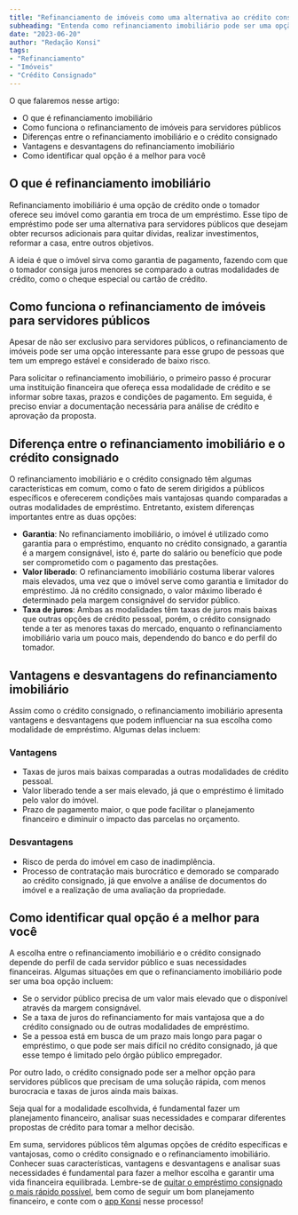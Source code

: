 ```yaml
---
title: "Refinanciamento de imóveis como uma alternativa ao crédito consignado para servidores públicos"
subheading: "Entenda como refinanciamento imobiliário pode ser uma opção vantajosa para os servidores públicos brasileiros."
date: "2023-06-20"
author: "Redação Konsi"
tags:
- "Refinanciamento"
- "Imóveis"
- "Crédito Consignado"
---
```


O que falaremos nesse artigo:

- O que é refinanciamento imobiliário
- Como funciona o refinanciamento de imóveis para servidores públicos
- Diferenças entre o refinanciamento imobiliário e o crédito consignado
- Vantagens e desvantagens do refinanciamento imobiliário
- Como identificar qual opção é a melhor para você

## O que é refinanciamento imobiliário

Refinanciamento imobiliário é uma opção de crédito onde o tomador oferece seu imóvel como garantia em troca de um empréstimo. Esse tipo de empréstimo pode ser uma alternativa para servidores públicos que desejam obter recursos adicionais para quitar dívidas, realizar investimentos, reformar a casa, entre outros objetivos.

A ideia é que o imóvel sirva como garantia de pagamento, fazendo com que o tomador consiga juros menores se comparado a outras modalidades de crédito, como o cheque especial ou cartão de crédito.

## Como funciona o refinanciamento de imóveis para servidores públicos

Apesar de não ser exclusivo para servidores públicos, o refinanciamento de imóveis pode ser uma opção interessante para esse grupo de pessoas que tem um emprego estável e considerado de baixo risco.

Para solicitar o refinanciamento imobiliário, o primeiro passo é procurar uma instituição financeira que ofereça essa modalidade de crédito e se informar sobre taxas, prazos e condições de pagamento. Em seguida, é preciso enviar a documentação necessária para análise de crédito e aprovação da proposta.

## Diferença entre o refinanciamento imobiliário e o crédito consignado

O refinanciamento imobiliário e o crédito consignado têm algumas características em comum, como o fato de serem dirigidos a públicos específicos e oferecerem condições mais vantajosas quando comparadas a outras modalidades de empréstimo. Entretanto, existem diferenças importantes entre as duas opções:

- **Garantia**: No refinanciamento imobiliário, o imóvel é utilizado como garantia para o empréstimo, enquanto no crédito consignado, a garantia é a margem consignável, isto é, parte do salário ou benefício que pode ser comprometido com o pagamento das prestações.
- **Valor liberado**: O refinanciamento imobiliário costuma liberar valores mais elevados, uma vez que o imóvel serve como garantia e limitador do empréstimo. Já no crédito consignado, o valor máximo liberado é determinado pela margem consignável do servidor público.
- **Taxa de juros**: Ambas as modalidades têm taxas de juros mais baixas que outras opções de crédito pessoal, porém, o crédito consignado tende a ter as menores taxas do mercado, enquanto o refinanciamento imobiliário varia um pouco mais, dependendo do banco e do perfil do tomador.

## Vantagens e desvantagens do refinanciamento imobiliário

Assim como o crédito consignado, o refinanciamento imobiliário apresenta vantagens e desvantagens que podem influenciar na sua escolha como modalidade de empréstimo. Algumas delas incluem:

### Vantagens
- Taxas de juros mais baixas comparadas a outras modalidades de crédito pessoal.
- Valor liberado tende a ser mais elevado, já que o empréstimo é limitado pelo valor do imóvel.
- Prazo de pagamento maior, o que pode facilitar o planejamento financeiro e diminuir o impacto das parcelas no orçamento.

### Desvantagens
- Risco de perda do imóvel em caso de inadimplência.
- Processo de contratação mais burocrático e demorado se comparado ao crédito consignado, já que envolve a análise de documentos do imóvel e a realização de uma avaliação da propriedade.

## Como identificar qual opção é a melhor para você

A escolha entre o refinanciamento imobiliário e o crédito consignado depende do perfil de cada servidor público e suas necessidades financeiras. Algumas situações em que o refinanciamento imobiliário pode ser uma boa opção incluem:

- Se o servidor público precisa de um valor mais elevado que o disponível através da margem consignável.
- Se a taxa de juros do refinanciamento for mais vantajosa que a do crédito consignado ou de outras modalidades de empréstimo.
- Se a pessoa está em busca de um prazo mais longo para pagar o empréstimo, o que pode ser mais difícil no crédito consignado, já que esse tempo é limitado pelo órgão público empregador.

Por outro lado, o crédito consignado pode ser a melhor opção para servidores públicos que precisam de uma solução rápida, com menos burocracia e taxas de juros ainda mais baixas.

Seja qual for a modalidade escolhvida, é fundamental fazer um planejamento financeiro, analisar suas necessidades e comparar diferentes propostas de crédito para tomar a melhor decisão.

Em suma, servidores públicos têm algumas opções de crédito específicas e vantajosas, como o crédito consignado e o refinanciamento imobiliário. Conhecer suas características, vantagens e desvantagens e analisar suas necessidades é fundamental para fazer a melhor escolha e garantir uma vida financeira equilibrada. Lembre-se de [quitar o empréstimo consignado o mais rápido possível](https://konsi.com.br/postagens/dicas-para-quitar-o-emprestimo-consignado-mais-rapidamente), bem como de seguir um bom planejamento financeiro, e conte com o [app Konsi](https://konsi.com.br/download-app) nesse processo!